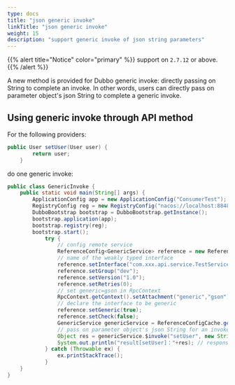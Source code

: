 ```yaml
---
type: docs
title: "json generic invoke"
linkTitle: "json generic invoke"
weight: 15
description: "support generic invoke of json string parameters"
---
```


{{% alert title="Notice" color="primary" %}}
support on `2.7.12` or above.
{{% /alert %}}

A new method is provided for Dubbo generic invoke: directly passing on String to complete an invoke. In other words, users can directly pass on
parameter object's json String to complete a generic invoke. 

## Using generic invoke through API method

For the following providers:

```java
public User setUser(User user) {
        return user;
    }
```

do one generic invoke:

```java
public class GenericInvoke {
    public static void main(String[] args) {
        ApplicationConfig app = new ApplicationConfig("ConsumerTest");
        RegistryConfig reg = new RegistryConfig("nacos://localhost:8848");
        DubboBootstrap bootstrap = DubboBootstrap.getInstance();
        bootstrap.application(app);
        bootstrap.registry(reg);
        bootstrap.start();
            try {
                // config remote service
                ReferenceConfig<GenericService> reference = new ReferenceConfig<>();
                // name of the weakly typed interface    
                reference.setInterface("com.xxx.api.service.TestService");
                reference.setGroup("dev");
                reference.setVersion("1.0");
                reference.setRetries(0);
                // set generic=gson in RpcContext
                RpcContext.getContext().setAttachment("generic","gson");
                // declare the interface to be generic
                reference.setGeneric(true);
                reference.setCheck(false);
                GenericService genericService = ReferenceConfigCache.getCache().get(reference);
                // pass on parameter object's json String for an invoke
                Object res = genericService.$invoke("setUser", new String[]{"com.xxx.api.service.User"}, new Object[]{"{'name':'Tom','age':24}"});
                System.out.println("result[setUser]："+res); // response output:result[setUser]：{name=Tom, class=com.xxx.api.service.User, age=24}
            } catch (Throwable ex) {
                ex.printStackTrace();
            }
    }
}
```
